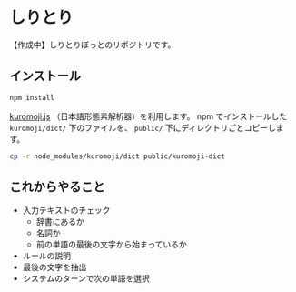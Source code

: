 # しりとり
【作成中】しりとりぼっとのリポジトリです。

## インストール
```sh
npm install
```

[kuromoji.js](https://github.com/takuyaa/kuromoji.js) （日本語形態素解析器）を利用します。
npm でインストールした `kuromoji/dict/` 下のファイルを、 `public/` 下にディレクトリごとコピーします。
```sh
cp -r node_modules/kuromoji/dict public/kuromoji-dict
```

## これからやること
- 入力テキストのチェック
    - 辞書にあるか
    - 名詞か
    - 前の単語の最後の文字から始まっているか
- ルールの説明
- 最後の文字を抽出
- システムのターンで次の単語を選択
